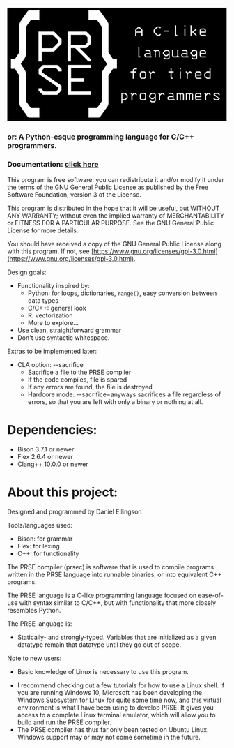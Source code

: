 ![PRSE](misc/logo-slogan-text-as-paths.svg)
### or: A Python-esque programming language for C/C++ programmers.
### Documentation: [click here](https://github.com/Asterisk007/prse/wiki)

This program is free software: you can redistribute it and/or modify
it under the terms of the GNU General Public License as published by
the Free Software Foundation, version 3 of the License.

This program is distributed in the hope that it will be useful,
but WITHOUT ANY WARRANTY; without even the implied warranty of
MERCHANTABILITY or FITNESS FOR A PARTICULAR PURPOSE. See the
GNU General Public License for more details.

You should have received a copy of the GNU General Public License
along with this program. If not, see [https://www.gnu.org/licenses/gpl-3.0.html](https://www.gnu.org/licenses/gpl-3.0.html).

Design goals:
* Functionality inspired by:
   - Python: for loops, dictionaries, `range()`, easy conversion between data types
   - C/C++: general look
   - R: vectorization
   - More to explore...
* Use clean, straightforward grammar
* Don't use syntactic whitespace.

Extras to be implemented later:
* CLA option: --sacrifice
    - Sacrifice a file to the PRSE compiler
    - If the code compiles, file is spared
    - If any errors are found, the file is destroyed
    - Hardcore mode: --sacrifice=anyways sacrifices a file regardless of errors, so that you are left with only a binary or nothing at all.

# Dependencies:
- Bison 3.7.1 or newer
- Flex 2.6.4 or newer
- Clang++ 10.0.0 or newer

# About this project:
Designed and programmed by Daniel Ellingson

Tools/languages used:
- Bison: for grammar
- Flex: for lexing
- C++: for functionality

The PRSE compiler (prsec) is software that is used to compile programs written in the PRSE language into runnable binaries, or into equivalent C++ programs.

The PRSE language is a C-like programming language focused on ease-of-use with syntax similar to C/C++, but with functionality that more closely resembles Python.

The PRSE language is:
* Statically- and strongly-typed. Variables that are initialized as a given datatype remain that datatype until they go out of scope.

Note to new users:
* Basic knowledge of Linux is necessary to use this program.
- I recommend checking out a few tutorials for how to use a Linux shell. If you are running Windows 10, Microsoft has been developing the Windows Subsystem for Linux for quite some time now, and this virtual environment is what I have been using to develop PRSE. It gives you access to a complete Linux terminal emulator, which will allow you to build and run the PRSE compiler.
- The PRSE compiler has thus far only been tested on Ubuntu Linux. Windows support may or may not come sometime in the future.
